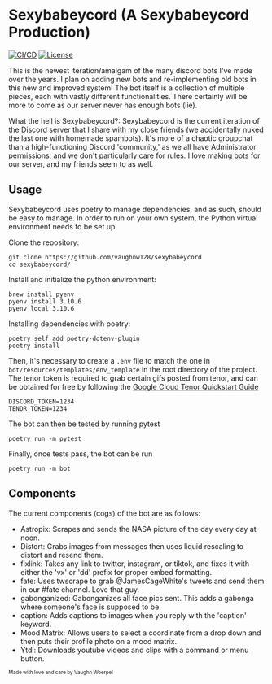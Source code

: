 # Sexybabeycord (A Sexybabeycord Production)

[![CI/CD](https://github.com/vaughnw128/sexybabeycord/actions/workflows/main.yml/badge.svg)](https://github.com/vaughnw128/sexybabeycord/actions/workflows/main.yml)
[![License](https://img.shields.io/badge/license-MIT-green)](LICENSE)

This is the newest iteration/amalgam of the many discord bots I've made over the years. 
I plan on adding new bots and re-implementing old bots in this new and improved system!
The bot itself is a collection of multiple pieces, each with vastly
different functionalities. There certainly will be more to come as our
server never has enough bots (lie).

What the hell is Sexybabeycord?: Sexybabeycord is the current iteration of the Discord server that I share
with my close friends (we accidentally nuked the last one with homemade spambots). It's more of a 
chaotic groupchat than a high-functioning Discord 'community,' as we all have Administrator 
permissions, and we don't particularly care for rules. I love making bots for our server, and my
friends seem to as well.

## Usage

Sexybabeycord uses poetry to manage dependencies, and as such, should be easy to manage. In order to run on your own system, the Python virtual environment needs to be set up.


Clone the repository:
```
git clone https://github.com/vaughnw128/sexybabeycord
cd sexybabeycord/
```


Install and initialize the python environment:
```
brew install pyenv
pyenv install 3.10.6
pyenv local 3.10.6
```


Installing dependencies with poetry:
```
poetry self add poetry-dotenv-plugin
poetry install
```


Then, it's necessary to create a `.env` file to match the one in `bot/resources/templates/env_template` in the root directory of the project. The tenor token is required to grab certain gifs posted from tenor, and can be obtained for free by following the [Google Cloud Tenor Quickstart Guide](https://developers.google.com/tenor/guides/quickstart)
```
DISCORD_TOKEN=1234
TENOR_TOKEN=1234
```


The bot can then be tested by running pytest
```
poetry run -m pytest
```


Finally, once tests pass, the bot can be run
```
poetry run -m bot
```

## Components

The current components (cogs) of the bot are as follows:
- Astropix: Scrapes and sends the NASA picture of the day every day at noon.
- Distort: Grabs images from messages then uses liquid rescaling to distort and resend them.
- fixlink: Takes any link to twitter, instagram, or tiktok, and fixes it with either the 'vx' or 'dd' prefix for proper embed formatting.
- fate: Uses twscrape to grab @JamesCageWhite's tweets and send them in our #fate channel. Love that guy.
- gabonganized: Gabonganizes all face pics sent. This adds a gabonga where someone's face is supposed to be.
- caption: Adds captions to images when you reply with the 'caption' keyword.
- Mood Matrix: Allows users to select a coordinate from a drop down and then puts their profile photo on a mood matrix.
- Ytdl: Downloads youtube videos and clips with a command or menu button.

    
    
<sub><sup>Made with love and care by Vaughn Woerpel</sub></sup>

